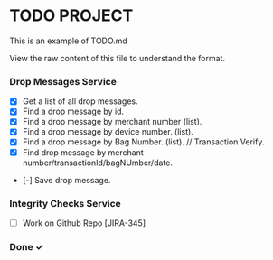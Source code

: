 # TODO PROJECT

This is an example of TODO.md

View the raw content of this file to understand the format.

### Drop Messages Service
- [x] Get a list of all drop messages.
- [x] Find a drop message by id.
- [x] Find a drop message by merchant number (list).
- [x] Find a drop message by device number. (list).
- [x] Find a drop message by Bag Number. (list). // Transaction Verify.
- [x] Find drop message by merchant number/transactionId/bagNUmber/date.
- [-] Save drop message. 


### Integrity Checks Service

- [ ] Work on Github Repo [JIRA-345]  

### Done ✓
